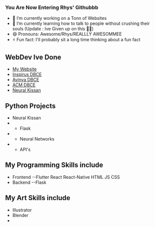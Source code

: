 ### You Are Now Entering Rhys' Githubbb

- 🔭 I’m currently working on a Tonn of Websites
- 🌱 I’m currently learning how to talk to people without crushing their souls (Update : Ive Given up on this 😶‍🌫) 
- 😄 Pronouns: Awesome/Rhys/REALLLY AWESOMMEE
- ⚡ Fun fact: I'll probably sit a long time thinking about a fun fact
 
 
<!-- [![Rhys's GitHub stats](https://github-readme-stats.vercel.app/api?username=Rhys-011003)](https://github.com/anuraghazra/github-readme-stats) -->

## WebDev Ive Done
 - [My Website](https://rhysjosmin.netlify.app/)   
 - [Inspirus DBCE](http://inspirus.dbcegoa.ac.in/)
 - [Avinya DBCE](http://avinya.dbcegoa.ac.in/) 
 - [ACM DBCE](https://dbceacm.netlify.app/)
 - [Neural Kissan](https://neuralkissan.netlify.app/)


## Python Projects
 - Neural Kissan 
 - - Flask
 - - Neural Networks
 - - API's
 
 

## My Programming Skills include
- Frontend --Flutter React React-Native HTML JS CSS
- Backend  --Flask 

## My Art Skills include
- Illustrator
- Blender
- 

